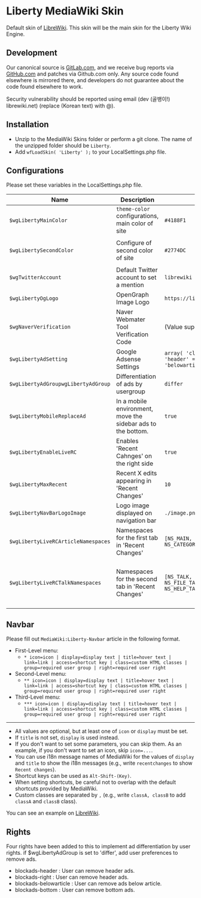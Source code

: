 # Liberty MediaWiki Skin

Default skin of [LibreWiki](https://librewiki.net). This skin will be the main skin for the Liberty Wiki Engine.

## Development

Our canonical source is [GitLab.com](https://github.com/librewiki/liberty-skin), and we receive bug reports via [GitHub.com](https://github.com/librewiki/liberty-skin/issues) and patches via Github.com only. Any source code found elsewhere is mirrored there, and developers do not guarantee about the code found elsewhere to work.

Security vulnerability should be reported using email (dev (골뱅이!) librewiki.net) (replace (Korean text) with @).

## Installation
* Unzip to the MediaWiki Skins folder or perform a git clone. The name of the unzipped folder should be `Liberty`.
* Add `wfLoadSkin( 'Liberty' );` to your LocalSettings.php file.

## Configurations
Please set these variables in the LocalSettings.php file.

| Name | Description | Example Variable | Default Variable |
| ---- | ---- | ---- | ---- |
| `$wgLibertyMainColor` | `theme-color` configurations, main color of site | `#4188F1` | `#4188F1` |
| `$wgLibertySecondColor` | Configure of second color of site | `#2774DC` | The value of `$wgLibertyMainColor` subtracted by `1A1415` |
| `$wgTwitterAccount` | Default Twitter account to set a mention | `librewiki` | (none) |
| `$wgLibertyOgLogo` | OpenGraph Image Logo | `https://librewiki.net/images/6/6a/Libre_favicon.png` | (Value of `$wgLogo`) |
| `$wgNaverVerification` | Naver Webmater Tool Verification Code | (Value supplied by Naver.com) | (none) |
| `$wgLibertyAdSetting` | Google Adsense Settings | `array( 'client' => '(Value supplied by Google)', 'header' => '1234567890', 'right' => '0987654321', 'belowarticle' => 1313135452 )` | (none) |
| `$wgLibertyAdGroupwgLibertyAdGroup` | Differentiation of ads by usergroup | `differ` | `null`|
| `$wgLibertyMobileReplaceAd` | In a mobile environment, move the sidebar ads to the bottom. | `true` | `false` |
| `$wgLibertyEnableLiveRC` | Enables 'Recent Cahnges' on the right side | `true` | `true` |
| `$wgLibertyMaxRecent` | Recent X edits appearing in 'Recent Changes' | `10` | `10` |
| `$wgLibertyNavBarLogoImage` | Logo image displayed on navigation bar  | `./image.png` | `null` |
| `$wgLibertyLiveRCArticleNamespaces` | Namespaces for the first tab in 'Recent Changes' | `[NS_MAIN, NS_PROJECT, NS_TEMPLATE, NS_HELP, NS_CATEGORY]` | `[NS_MAIN, NS_PROJECT, NS_TEMPLATE, NS_HELP, NS_CATEGORY]` |
| `$wgLibertyLiveRCTalkNamespaces` | Namespaces for the second tab in 'Recent Changes' | `[NS_TALK, NS_USER_TALK, NS_PROJECT_TALK, NS_FILE_TALK, NS_MEDIAWIKI_TALK, NS_TEMPLATE_TALK, NS_HELP_TALK, NS_CATEGORY_TALK]` | `[NS_TALK, NS_USER_TALK, NS_PROJECT_TALK, NS_FILE_TALK, NS_MEDIAWIKI_TALK, NS_TEMPLATE_TALK, NS_HELP_TALK, NS_CATEGORY_TALK]` |

## Navbar
Please fill out `MediaWiki:Liberty-Navbar` article in the following format.

* First-Level menu:
  * `* icon=icon | display=display text | title=hover text | link=link | access=shortcut key | class=custom HTML classes | group=required user group | right=required user right`
* Second-Level menu:
  * `** icon=icon | display=display text | title=hover text | link=link | access=shortcut key | class=custom HTML classes | group=required user group | right=required user right`
* Third-Level menu:
  * `*** icon=icon | display=display text | title=hover text | link=link | access=shortcut key | class=custom HTML classes | group=required user group | right=required user right`
---
* All values are optional, but at least one of `icon` or `display` must be set.
* If `title` is not set, `display` is used instead.
* If you don't want to set some parameters, you can skip them. As an example, if you don't want to set an icon, skip `icon=...`.
* You can use i18n message names of MediaWiki for the values of `display` and `title` to show the i18n messages (e.g., write `recentchanges` to show `Recent changes`).
* Shortcut keys can be used as `Alt-Shift-(Key)`.
* When setting shortcuts, be careful not to overlap with the default shortcuts provided by MediaWiki.
* Custom classes are separated by `,` (e.g., write `classA, classB` to add `classA` and `classB` class).

You can see an example on [LibreWiki](https://librewiki.net/wiki/MediaWiki:Liberty-Navbar).

## Rights
Four rights have been added to this to implement ad differentiation by user rights. if $wgLibertyAdGroup is set to 'differ', add user preferences to remove ads.
* blockads-header : User can remove header ads.
* blockads-right : User can remove header ads.
* blockads-belowarticle : User can remove ads below article.
* blockads-bottom : User can remove bottom ads.
